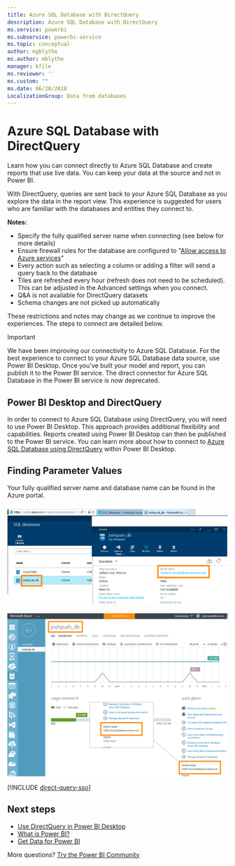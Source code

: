 ```yaml
---
title: Azure SQL Database with DirectQuery
description: Azure SQL Database with DirectQuery
ms.service: powerbi
ms.subservice: powerbi-service
ms.topic: conceptual
author: mgblythe
ms.author: mblythe
manager: kfile
ms.reviewer: ''
ms.custom: ""
ms.date: 06/20/2018
LocalizationGroup: Data from databases
---
```


# Azure SQL Database with DirectQuery

Learn how you can connect directly to Azure SQL Database and create reports that use live data. You can keep your data at the source and not in Power BI.

With DirectQuery, queries are sent back to your Azure SQL Database as you explore the data in the report view. This experience is suggested for users who are familiar with the databases and entities they connect to.

**Notes:**

* Specify the fully qualified server name when connecting (see below for more details)
* Ensure firewall rules for the database are configured to "[Allow access to Azure services](https://msdn.microsoft.com/library/azure/ee621782.aspx)"
* Every action such as selecting a column or adding a filter will send a query back to the database
* Tiles are refreshed every hour (refresh does not need to be scheduled). This can be adjusted in the Advanced settings when you connect.
* Q&A is not available for DirectQuery datasets
* Schema changes are not picked up automatically

These restrictions and notes may change as we continue to improve the experiences. The steps to connect are detailed below.

> [!Important]
> We have been improving our connectivity to Azure SQL Database.  For the best experience to connect to your Azure SQL Database data source, use Power BI Desktop.  Once you've built your model and report, you can publish it to the Power BI service.  The direct connector for Azure SQL Database in the Power BI service is now deprecated.

## Power BI Desktop and DirectQuery

In order to connect to Azure SQL Database using DirectQuery, you will need to use Power BI Desktop. This approach provides additional flexibility and capabilities. Reports created using Power BI Desktop can then be published to the Power BI service. You can learn more about how to connect to [Azure SQL Database using DirectQuery](desktop-use-directquery.md) within Power BI Desktop.

## Finding Parameter Values

Your fully qualified server name and database name can be found in the Azure portal.

![New Azure port update](media/service-azure-sql-database-with-direct-connect/azureportnew_update.png)

![Azure portal update](media/service-azure-sql-database-with-direct-connect/azureportal_update.png)

[!INCLUDE [direct-query-sso](includes/direct-query-sso.md)]

## Next steps

* [Use DirectQuery in Power BI Desktop](desktop-use-directquery.md)  
* [What is Power BI?](power-bi-overview.md)  
* [Get Data for Power BI](service-get-data.md)  

More questions? [Try the Power BI Community](http://community.powerbi.com/)
